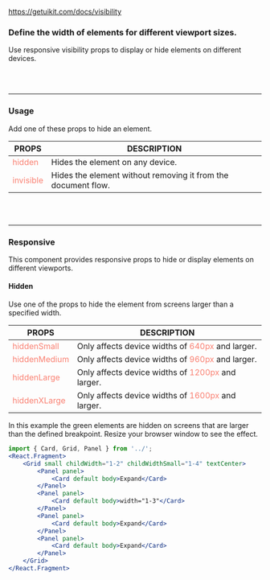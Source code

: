 https://getuikit.com/docs/visibility

### Define the width of elements for different viewport sizes.
Use responsive visibility props to display or hide elements on different devices.

<br /><br /><hr />

### Usage
Add one of these props to hide an element.

| PROPS  | DESCRIPTION |
| ----- | ----------- |
| <span style="color:salmon">hidden</span> | Hides the element on any device. |
| <span style="color:salmon">invisible</span> | Hides the element without removing it from the document flow. |

<br /><br /><hr />

### Responsive
This component provides responsive props to hide or display elements on different viewports.

#### Hidden
Use one of the props to hide the element from screens larger than a specified width.

| PROPS  | DESCRIPTION |
| ----- | ----------- |
| <span style="color:salmon">hiddenSmall</span> | Only affects device widths of <span style="color:salmon">640px</span> and larger. |
| <span style="color:salmon">hiddenMedium</span> | Only affects device widths of <span style="color:salmon">960px</span> and larger. |
| <span style="color:salmon">hiddenLarge</span> | Only affects device widths of <span style="color:salmon">1200px</span> and larger. |
| <span style="color:salmon">hiddenXLarge</span> | Only affects device widths of <span style="color:salmon">1600px</span> and larger. |


In this example the green elements are hidden on screens that are larger than the defined breakpoint.
Resize your browser window to see the effect.

```jsx
import { Card, Grid, Panel } from '../';
<React.Fragment>
    <Grid small childWidth="1-2" childWidthSmall="1-4" textCenter>
        <Panel panel>
            <Card default body>Expand</Card>
        </Panel>
        <Panel panel>
            <Card default body>width="1-3"</Card>
        </Panel>
        <Panel panel>
            <Card default body>Expand</Card>
        </Panel>
        <Panel panel>
            <Card default body>Expand</Card>
        </Panel>
    </Grid>
</React.Fragment>
```
